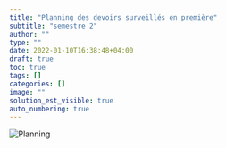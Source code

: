 ```yaml
---
title: "Planning des devoirs surveillés en première"
subtitle: "semestre 2"
author: ""
type: ""
date: 2022-01-10T16:38:48+04:00
draft: true
toc: true
tags: []
categories: []
image: ""
solution_est_visible: true
auto_numbering: true
---
```


![Planning](/pdf/planning-ds-1er-s2-2022.png)
